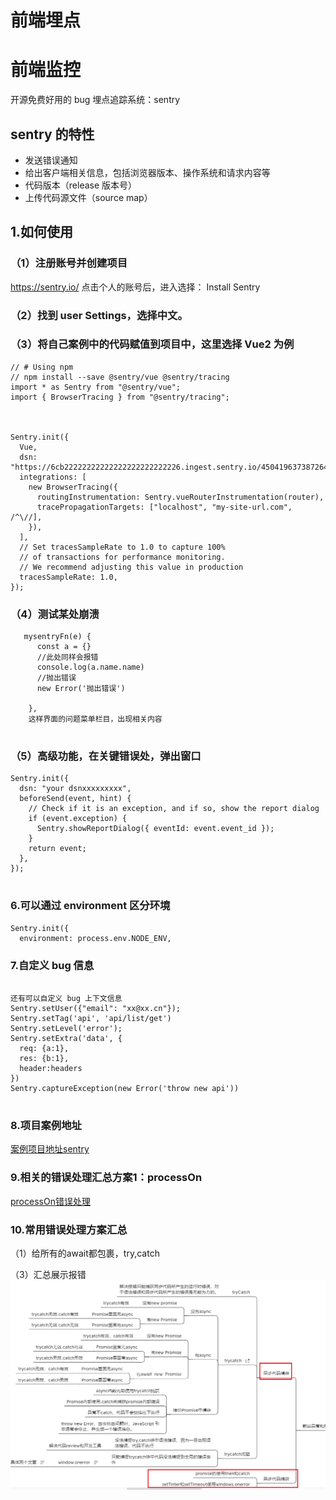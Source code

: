 # 前端埋点

# 前端监控

开源免费好用的 bug 埋点追踪系统：sentry

## sentry 的特性

- 发送错误通知
- 给出客户端相关信息，包括浏览器版本、操作系统和请求内容等
- 代码版本（release 版本号）
- 上传代码源文件（source map）

## 1.如何使用

### （1）注册账号并创建项目

https://sentry.io/
点击个人的账号后，进入选择：
Install Sentry

### （2）找到 user Settings，选择中文。

### （3）将自己案例中的代码赋值到项目中，这里选择 Vue2 为例

```
// # Using npm
// npm install --save @sentry/vue @sentry/tracing
import * as Sentry from "@sentry/vue";
import { BrowserTracing } from "@sentry/tracing";



Sentry.init({
  Vue,
  dsn: "https://6cb22222222222222222222222226.ingest.sentry.io/4504196373872640",
  integrations: [
    new BrowserTracing({
      routingInstrumentation: Sentry.vueRouterInstrumentation(router),
      tracePropagationTargets: ["localhost", "my-site-url.com", /^\//],
    }),
  ],
  // Set tracesSampleRate to 1.0 to capture 100%
  // of transactions for performance monitoring.
  // We recommend adjusting this value in production
  tracesSampleRate: 1.0,
});

```

### （4）测试某处崩溃

```
   mysentryFn(e) {
      const a = {}
      //此处同样会报错
      console.log(a.name.name)
      //抛出错误
      new Error('抛出错误')

    },
    这样界面的问题菜单栏目，出现相关内容


```

### （5）高级功能，在关键错误处，弹出窗口

```
Sentry.init({
  dsn: "your dsnxxxxxxxxx",
  beforeSend(event, hint) {
    // Check if it is an exception, and if so, show the report dialog
    if (event.exception) {
      Sentry.showReportDialog({ eventId: event.event_id });
    }
    return event;
  },
});


```

### 6.可以通过 environment 区分环境

```
Sentry.init({
  environment: process.env.NODE_ENV,

```

### 7.自定义 bug 信息

```

还有可以自定义 bug 上下文信息
Sentry.setUser({"email": "xx@xx.cn"});
Sentry.setTag('api', 'api/list/get')
Sentry.setLevel('error');
Sentry.setExtra('data', {
  req: {a:1},
  res: {b:1},
  header:headers
})
Sentry.captureException(new Error('throw new api'))


```

### 8.项目案例地址
[案例项目地址sentry](https://gitee.com/nyhxiaoning/vue-antd-admin.git)

### 9.相关的错误处理汇总方案1：processOn
[processOn错误处理](https://www.processon.com/mindmap/6214476d079129079ad749e1)


### 10.常用错误处理方案汇总
（1）给所有的await都包裹，try,catch


（3）汇总展示报错
![报错汇总两种：同步和异步](./error.png)
